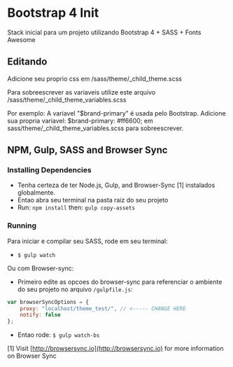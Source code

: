 # Bootstrap 4 Init
Stack inicial para um projeto utilizando Bootstrap 4 + SASS + Fonts Awesome

## Editando
Adicione seu proprio css em /sass/theme/_child_theme.scss

Para sobreescrever as variaveis utilize este arquivo
/sass/theme/_child_theme_variables.scss

Por exemplo:
A variavel "$brand-primary" é usada pelo Bootstrap.
Adicione sua propria variavel:
$brand-primary: #ff6600;
em sass/theme/_child_theme_variables.scss para sobreescrever.

## NPM, Gulp, SASS and Browser Sync

### Installing Dependencies
- Tenha certeza de ter Node.js, Gulp, and Browser-Sync [1] instalados globalmente.
- Entao abra seu terminal na pasta raiz do seu projeto
- Run: `npm install` then: `gulp copy-assets`

### Running
Para iniciar e compilar seu SASS, rode em seu terminal:

- `$ gulp watch`

Ou com Browser-sync:

- Primeiro edite as opcoes do browser-sync para referenciar o ambiente do seu projeto no arquivo `/gulpfile.js`:
```javascript
var browserSyncOptions = {
    proxy: "localhost/theme_test/", // <----- CHANGE HERE
    notify: false
};
```

- Entao rode: `$ gulp watch-bs`

[1] Visit [http://browsersync.io](http://browsersync.io) for more information on Browser Sync
